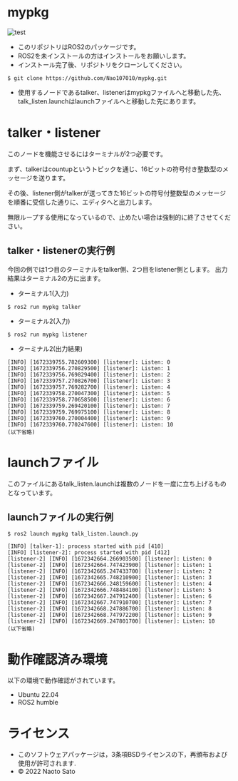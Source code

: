 # mypkg

![test](https://github.com/Nao107010/mypkg/actions/workflows/test.yml/badge.svg)

* このリポジトリはROS2のパッケージです。
* ROS2を未インストールの方はインストールをお願いします。
* インストール完了後、リポジトリをクローンしてください。
```
$ git clone https://github.com/Nao107010/mypkg.git
```

* 使用するノードであるtalker、listenerはmypkgファイルへと移動した先、talk_listen.launchはlaunchファイルへと移動した先にあります。

# talker・listener
このノードを機能させるにはターミナルが2つ必要です。

まず、talkerはcountupというトピックを通じ、16ビットの符号付き整数型のメッセージを送ります。

その後、listener側がtalkerが送ってきた16ビットの符号付整数型のメッセージを順番に受信した通りに、エディタへと出力します。

無限ループする使用になっているので、止めたい場合は強制的に終了させてください。

## talker・listenerの実行例
今回の例では1つ目のターミナルをtalker側、2つ目をlistener側とします。
出力結果はターミナル2の方に出ます。

* ターミナル1(入力)
```
$ ros2 run mypkg talker
```
* ターミナル2(入力)
```
$ ros2 run mypkg listener
```
* ターミナル2(出力結果)
```
[INFO] [1672339755.782609300] [listener]: Listen: 0
[INFO] [1672339756.270829500] [listener]: Listen: 1
[INFO] [1672339756.769829400] [listener]: Listen: 2
[INFO] [1672339757.270826700] [listener]: Listen: 3
[INFO] [1672339757.769282700] [listener]: Listen: 4
[INFO] [1672339758.270047300] [listener]: Listen: 5
[INFO] [1672339758.770658500] [listener]: Listen: 6
[INFO] [1672339759.269420100] [listener]: Listen: 7
[INFO] [1672339759.769975100] [listener]: Listen: 8
[INFO] [1672339760.270004400] [listener]: Listen: 9
[INFO] [1672339760.770247600] [listener]: Listen: 10
(以下省略)
```
# launchファイル
このファイルにあるtalk_listen.launchは複数のノードを一度に立ち上げるものとなっています。

## launchファイルの実行例

```
$ ros2 launch mypkg talk_listen.launch.py

[INFO] [talker-1]: process started with pid [410]
[INFO] [listener-2]: process started with pid [412]
[listener-2] [INFO] [1672342664.266903500] [listener]: Listen: 0
[listener-2] [INFO] [1672342664.747423900] [listener]: Listen: 1
[listener-2] [INFO] [1672342665.247433700] [listener]: Listen: 2
[listener-2] [INFO] [1672342665.748210900] [listener]: Listen: 3
[listener-2] [INFO] [1672342666.248159600] [listener]: Listen: 4
[listener-2] [INFO] [1672342666.748484100] [listener]: Listen: 5
[listener-2] [INFO] [1672342667.247912400] [listener]: Listen: 6
[listener-2] [INFO] [1672342667.747910700] [listener]: Listen: 7
[listener-2] [INFO] [1672342668.247886700] [listener]: Listen: 8
[listener-2] [INFO] [1672342668.747972200] [listener]: Listen: 9
[listener-2] [INFO] [1672342669.247801700] [listener]: Listen: 10
(以下省略)
```

# 動作確認済み環境
以下の環境で動作確認がされています。
* Ubuntu 22.04
* ROS2 humble

# ライセンス
* このソフトウェアパッケージは，3条項BSDライセンスの下，再頒布および使用が許可されます.
* © 2022 Naoto Sato

